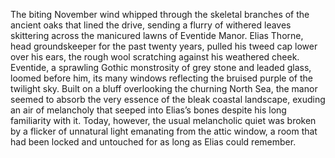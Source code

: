 The biting November wind whipped through the skeletal branches of the ancient oaks that lined the drive, sending a flurry of withered leaves skittering across the manicured lawns of Eventide Manor.  Elias Thorne, head groundskeeper for the past twenty years, pulled his tweed cap lower over his ears, the rough wool scratching against his weathered cheek.  Eventide, a sprawling Gothic monstrosity of grey stone and leaded glass, loomed before him, its many windows reflecting the bruised purple of the twilight sky.  Built on a bluff overlooking the churning North Sea, the manor seemed to absorb the very essence of the bleak coastal landscape, exuding an air of melancholy that seeped into Elias’s bones despite his long familiarity with it.  Today, however, the usual melancholic quiet was broken by a flicker of unnatural light emanating from the attic window, a room that had been locked and untouched for as long as Elias could remember.

